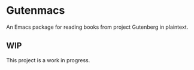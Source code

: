 # Gutenmacs

An Emacs package for reading books from project Gutenberg in plaintext.

## WIP

This project is a work in progress.
